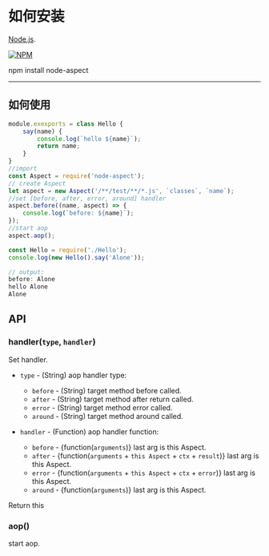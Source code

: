 
# 如何安装

[Node.js](http://nodejs.org).

[![NPM](https://nodei.co/npm/node-aspect?downloads=true&downloadRank=true&stars=true)](https://nodei.co/npm/node-aspect/)

npm install node-aspect

---

## 如何使用

```javascript
module.exexports = class Hello {
    say(name) {
        console.log(`hello ${name}`);
        return name;
    }
}
//import
const Aspect = require('node-aspect');
// create Aspect
let aspect = new Aspect('/**/test/**/*.js', `classes`, `name`);
//set [before, after, error, around] handler
aspect.before((name, aspect) => {
    console.log(`before: ${name}`);
});
//start aop
aspect.aop();

const Hello = require('./Hello');
console.log(new Hello().say('Alone'));

// output:
before: Alone
hello Alone
Alone
```

## API

### handler(`type`, `handler`)

Set handler.

* `type` - (String) aop handler type:

  * `before` - (String) target method before called.
  * `after` - (String) target method after return called.
  * `error` - (String) target method error called.
  * `around` - (String) target method around called.

* `handler` - (Function) aop handler function:

  * `before` - {function(`arguments`)} last arg is this Aspect.
  * `after` - {function(`arguments` + `this Aspect` + `ctx` + `result`)} last arg is this Aspect.
  * `error` - {function(`arguments` + `this Aspect` + `ctx` + `error`)} last arg is this Aspect.
  * `around` - {function(`arguments`)} last arg is this Aspect.

Return this

### aop()

start aop.